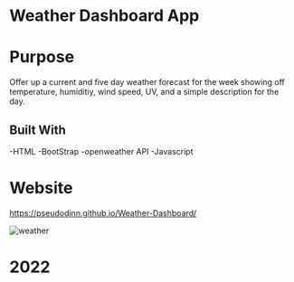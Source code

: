 # Weather Dashboard App

# Purpose

Offer up a current and five day weather forecast for the week showing off temperature, humiditiy, wind speed, UV, and a simple description for the day.

## Built With

-HTML
-BootStrap
-openweather API
-Javascript

# Website

https://pseudodjnn.github.io/Weather-Dashboard/

![weather](https://user-images.githubusercontent.com/105378214/186509571-b6fcf73d-989e-4ecf-910c-074fc8de11e2.png)

# 2022

